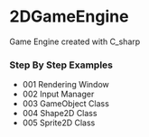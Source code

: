 # 2DGameEngine
Game Engine created with C_sharp
### Step By Step Examples

- 001 Rendering Window
- 002 Input Manager
- 003 GameObject Class
- 004 Shape2D Class
- 005 Sprite2D Class
